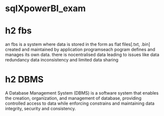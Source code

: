 # sqlXpowerBI_exam




# h2  fbs 
an fbs is a system where data is stored in the form as flat files[.txt, .bin] created and maintained by application programseach pogram defines and manages its own data. there is nocentralised data leading to issues like data redundancy data inconsistency and limited data sharing

# h2 DBMS
A Database Management System (DBMS) is a software system that enables the creation, organization, and management of database, providing controlled access to data while enforcing constrains and maintaining data integrity, security and consistency.
